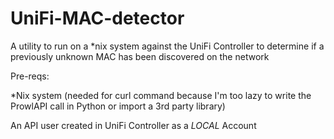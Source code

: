 # UniFi-MAC-detector
A utility to run on a *nix system against the UniFi Controller to determine if a previously unknown MAC has been discovered on the network

Pre-reqs:

*Nix system  (needed for curl command because I'm too lazy to write the ProwlAPI call in Python or import a 3rd party library)

An API user created in UniFi Controller as a *LOCAL* Account
